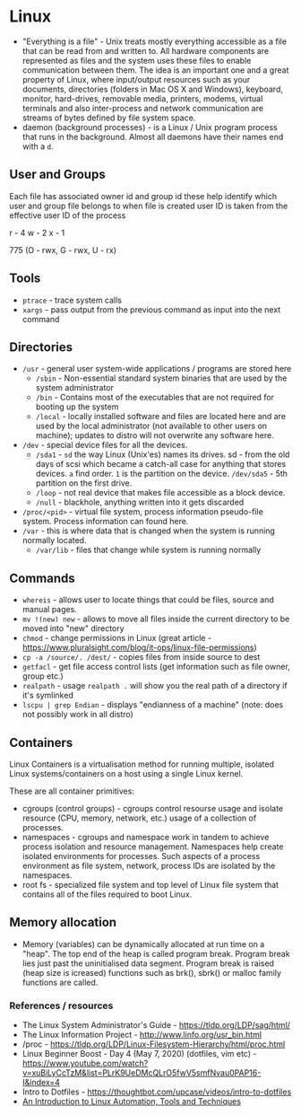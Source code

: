 # Linux

- "Everything is a file" - Unix treats mostly everything accessible as a file
  that can be read from and written to. All hardware components are represented
  as files and the system uses these files to enable communication between them.
  The idea is an important one and a great property of Linux, where input/output
  resources such as your documents, directories (folders in Mac OS X and
  Windows), keyboard, monitor, hard-drives, removable media, printers, modems,
  virtual terminals and also inter-process and network communication are streams
  of bytes defined by file system space.
- daemon (background processes) - is a Linux / Unix program process that runs in
  the background. Almost all daemons have their names end with a `d`.

## User and Groups

Each file has associated owner id and group id these help identify which user
and group file belongs to when file is created user ID is taken from the
effective user ID of the process

r - 4 w - 2 x - 1

775 (O - rwx, G - rwx, U - rx)

## Tools

- `ptrace` - trace system calls
- `xargs` - pass output from the previous command as input into the next
    command 

## Directories

- `/usr` - general user system-wide applications / programs are stored here
  - `/sbin` - Non-essential standard system binaries that are used by the system
    administrator
  - `/bin` - Contains most of the executables that are not required for booting
    up the system
  - `/local` - locally installed software and files are located here and are
    used by the local administrator (not available to other users on machine);
    updates to distro will not overwrite any software here. 
- `/dev` - special device files for all the devices. 
  - `/sda1` - `sd` the  way Linux (Unix'es) names its drives. sd - from the old
    days of scsi which became a catch-all case for anything that stores devices.
    `a` find order. `1` is the partition on the device. `/dev/sda5` - 5th
    partition on the first drive.
  - `/loop` - not real device that makes file accessible as a block device.
  - `/null` - blackhole, anything written into it gets discarded
- `/proc/<pid>` - virtual file system, process information pseudo-file system.
  Process information can found here.
- `/var` - this is where data that is changed when the system is running
  normally located.
  - `/var/lib` - files that change while system is running normally

## Commands

- `whereis` - allows user to locate things that could be files, source and
  manual pages.
- `mv !(new) new` - allows to move all files inside the current directory to be
  moved into "new" directory
- `chmod` - change permissions in Linux (great article -
  https://www.pluralsight.com/blog/it-ops/linux-file-permissions)
- `cp -a /source/. /dest/` - copies files from inside source to dest
- `getfacl` - get file access control lists (get information such as file owner,
  group etc.)
- `realpath` - usage `realpath .` will show you the real path of a directory if
  it's symlinked
- `lscpu | grep Endian` - displays "endianness of a machine" (note: does not
  possibly work in all distro)

## Containers

Linux Containers is a virtualisation method for running multiple, isolated Linux systems/containers on a host using a single Linux kernel. 

These are all container primitives:

- cgroups (control groups) - cgroups control resourse usage and isolate resource (CPU, memory, network, etc.) usage of a collection of processes.
- namespaces - cgroups and namespace work in tandem to achieve process isolation and resource management. Namespaces help create isolated environments for processes. Such aspects of a process environment as file system, network, process IDs are isolated by the namespaces.
- root fs - specialized file system and top level of Linux file system that contains all of the files required to boot Linux.

## Memory allocation

- Memory (variables) can be dynamically allocated at run time on a "heap". The
  top end of the heap is called program break. Program break lies just past the 
  uninitialised data segment. Program break is raised (heap size is
  icreased) functions such as brk(), sbrk() or malloc family functions are called. 

### References / resources

- The Linux System Administrator's Guide - https://tldp.org/LDP/sag/html/
- The Linux Information Project - http://www.linfo.org/usr_bin.html
- /proc - https://tldp.org/LDP/Linux-Filesystem-Hierarchy/html/proc.html
- Linux Beginner Boost - Day 4 (May 7, 2020) (dotfiles, vim etc) -
  https://www.youtube.com/watch?v=xuBiLyCcTzM&list=PLrK9UeDMcQLrO5fwV5smfNvau0PAP16-I&index=4
- Intro to Dotfiles - https://thoughtbot.com/upcase/videos/intro-to-dotfiles
- [An Introduction to Linux Automation, Tools and Techniques](https://linuxconfig.org/an-introduction-to-linux-automation-tools-and-techniques)